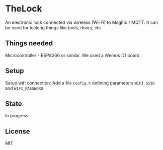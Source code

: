 # TheLock
An electronic lock connected via wireless (Wi-Fi) to MsgFlo / MQTT. It can be used for locking things like tools, doors, etc.

## Things needed
Microcontroller - ESP8266 or similar. We used a Wemos D1 board.

## Setup
Setup wifi connection: Add a file `Config.h` defining parameters `WIFI_SSID` and `WIFI_PASSWORD`

## State
In progress

## License
MIT
